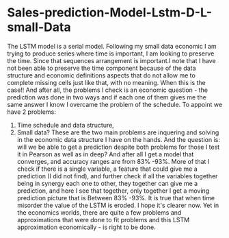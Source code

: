 # Sales-prediction-Model-Lstm-D-L-small-Data
The LSTM model is a serial model. Following my small data economic 
I am trying to produce series where time is important, 
I am looking to preserve the time. Since that sequences arrangement is
important.I note that I have not been able to preserve the time component
because of the data structure and economic definitions aspects that do not 
allow me to complete missing cells just like that, with no meaning. When this
is the case!! And after all, the problems I check is an economic question - 
the prediction was done in two ways and if each one of them gives me the 
same answer I know I overcame the problem of the schedule. 
To appoint we have 2 problems: 
1) Time schedule and data structure, 
2) Small data? 
    These are the two main problems are inquering and solving in the economic
data structure I have on the hands. And the question is: will we be able to 
get a prediction despite both problems for those I test it in Pearson as well 
as in deep? And after all I get a model that converges, and accuracy ranges are 
from 83% -93%. More of that I check if there is a single variable, a feature 
that could give me a prediction (I did not find), and further check if all the 
variables together being in synergy each one to other, they together can give 
me a prediction, and here I see that together, only together I get a moving 
prediction picture that is Between 83% -93%. It is true that when time misorder
the value of the LSTM is eroded. I hope it's clearer now. Yet in 
the economics worlds, there are quite a few problems and approximations that 
were done to fit problems and this LSTM approximation economically - 
is right to be done.

